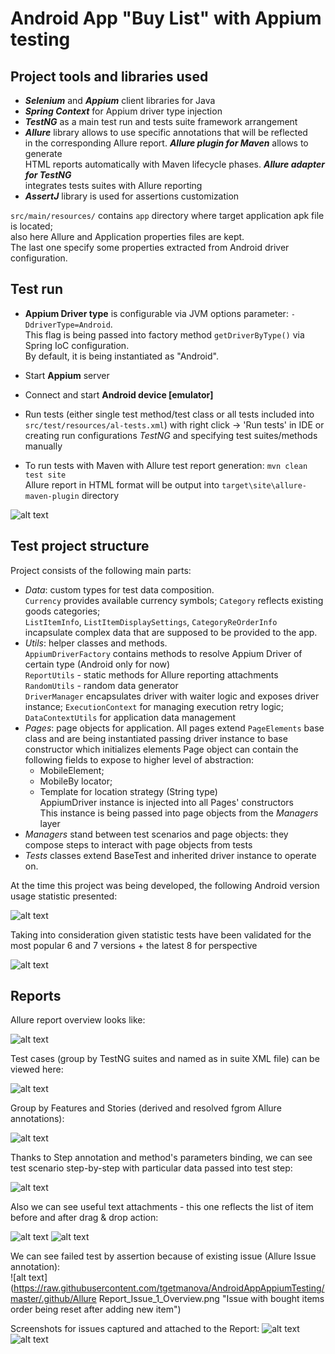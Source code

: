 # Android App "Buy List" with Appium testing 

## **Project tools and libraries used**  
- ***Selenium*** and ***Appium*** client libraries for Java
- ***Spring Context*** for Appium driver type injection  
- ***TestNG*** as a main test run and tests suite framework arrangement
- ***Allure*** library allows to use specific annotations that will be reflected  
in the corresponding Allure report. ***Allure plugin for Maven*** allows to generate  
HTML reports automatically with Maven lifecycle phases. ***Allure adapter for TestNG***  
integrates tests suites with Allure reporting
- ***AssertJ*** library is used for assertions customization  
  
`src/main/resources/` contains `app` directory where target application apk file   
is located;  
also here Allure and Application properties files are kept.    
The last one specify some properties extracted from Android driver configuration.

## **Test run**
- **Appium Driver type** is configurable via JVM options parameter: `-DdriverType=Android`.  
This flag is being passed into factory method `getDriverByType()` via Spring IoC configuration.  
By default, it is being instantiated as "Android".  
- Start **Appium** server
- Connect and start **Android device [emulator]** 
- Run tests (either single test method/test class or all tests included into  
`src/test/resources/al-tests.xml`) with right click -> 'Run tests' in IDE or  
creating run configurations *TestNG* and specifying test suites/methods manually



- To run tests with Maven with Allure test report generation:
`mvn clean test site`  
Allure report in HTML format will be output into `target\site\allure-maven-plugin` directory

![alt text](https://raw.githubusercontent.com/tgetmanova/AndroidAppAppiumTesting/master/.github/Maven_Allure_Idea_Config.png)

## **Test project structure**
Project consists of the following main parts:
- *Data*: custom types for test data composition.   
`Currency` provides available currency symbols; `Category` reflects existing goods categories;  
`ListItemInfo`, `ListItemDisplaySettings`, `CategoryReOrderInfo` incapsulate complex data that are supposed to be provided to the app.
- *Utils*: helper classes and methods.  
`AppiumDriverFactory` contains methods to resolve Appium Driver of certain type (Android only for now)  
`ReportUtils` - static methods for Allure reporting attachments  
`RandomUtils` - random data generator  
`DriverManager` encapsulates driver with waiter logic and exposes driver instance; `ExecutionContext` for managing execution retry logic; `DataContextUtils` for application data management 
- *Pages*: page objects for application. All pages extend `PageElements` base class and are being instantiated passing driver instance to base constructor which initializes elements
Page object can contain the following fields to expose to higher level of abstraction:  
  - MobileElement;  
  - MobileBy locator;  
  - Template for location strategy (String type)  
AppiumDriver instance is injected into all Pages' constructors  
This instance is being passed into page objects from the *Managers* layer  
- *Managers* stand between test scenarios and page objects: they compose steps to interact with page objects from tests  
- *Tests* classes extend BaseTest and inherited driver instance to operate on.  


At the time this project was being developed, the following Android version usage statistic presented:

![alt text](.github/Android_versions.PNG)

Taking into consideration given statistic tests have been validated for the most popular 6 and 7 versions + the latest 8 for perspective  

 ![alt text](https://raw.githubusercontent.com/tgetmanova/AndroidAppAppiumTesting/master/.github/Android%20Emulators.png)  

 ## **Reports**
 
 Allure report overview looks like:  
 
 ![alt text](https://raw.githubusercontent.com/tgetmanova/AndroidAppAppiumTesting/master/.github/Allure%20Report_Overview.png "Report Overview")  
 
 Test cases (group by TestNG suites and named as in suite XML file) can be viewed here:  
 
 ![alt text](https://raw.githubusercontent.com/tgetmanova/AndroidAppAppiumTesting/master/.github/Allure_Report_xUnit_Overview.png "Test cases Overview") 
 
 Group by Features and Stories (derived and resolved fgrom Allure annotations):   
 
  ![alt text](https://raw.githubusercontent.com/tgetmanova/AndroidAppAppiumTesting/master/.github/Allure%20Report_Stories.png "Features and Stories") 
  
  Thanks to Step annotation and method's parameters binding, we can see test scenario step-by-step with particular data passed into test step:  
  
 ![alt text](https://raw.githubusercontent.com/tgetmanova/AndroidAppAppiumTesting/master/.github/Allure%20Report_simple_steps_params.png "Steps and input data") 
   
 Also we can see useful text attachments - this one reflects the list of item before and after drag & drop action:  
 
![alt text](https://raw.githubusercontent.com/tgetmanova/AndroidAppAppiumTesting/master/.github/Allure%20Report_before_drag_drop.png "Before dragged and dropped") 
![alt text](https://raw.githubusercontent.com/tgetmanova/AndroidAppAppiumTesting/master/.github/Allure%20Report_after_drag_drop.png "After dragged and dropped") 
  
We can see failed test by assertion because of existing issue (Allure Issue annotation):  
![alt text](https://raw.githubusercontent.com/tgetmanova/AndroidAppAppiumTesting/master/.github/Allure Report_Issue_1_Overview.png "Issue with bought items order being reset after adding new item")
  
Screenshots for issues captured and attached to the Report:
![alt text](https://raw.githubusercontent.com/tgetmanova/AndroidAppAppiumTesting/master/.github/Allure%20Report_Issue_1_screenshot.png "One issue screenshot")
![alt text](https://raw.githubusercontent.com/tgetmanova/AndroidAppAppiumTesting/master/.github/Allure%20Report_Issue_2_screenshot.png "Another issue screenshot")

